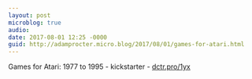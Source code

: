```yaml
---
layout: post
microblog: true
audio: 
date: 2017-08-01 12:25 -0000
guid: http://adamprocter.micro.blog/2017/08/01/games-for-atari.html
---
```

Games for Atari: 1977 to 1995 - kickstarter - [dctr.pro/1yx](http://dctr.pro/1yx)
